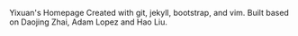 Yixuan's Homepage
Created with git, jekyll, bootstrap, and vim.
Built based on Daojing Zhai, Adam Lopez and Hao Liu.
